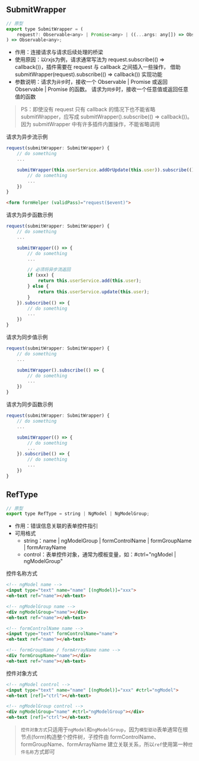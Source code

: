 ## SubmitWrapper

``` js
// 原型
export type SubmitWrapper = (
    request?: Observable<any> | Promise<any> | ((...args: any[]) => Observable<any> | Promise<any> | any) | any
) => Observable<any>;
```

- 作用：连接请求与请求后续处理的桥梁
- 使用原因：以rxjs为例，请求通常写法为 request.subscribe(() => callback())，插件需要在 request 与 callback 之间插入一些操作，
借助 submitWrapper(request).subscribe(() => callback()) 实现功能
- 参数说明：请求为`异步`时，接收一个 Observable | Promise 或返回 Observable | Promise 的函数。
请求为`同步`时，接收一个任意值或返回任意值的函数

> PS：即使没有 request 只有 callback 的情况下也不能省略 submitWrapper，应写成 submitWrapper().subscribe(() => callback())。
> 因为 submitWrapper 中有许多插件内置操作，不能省略调用

请求为异步流示例
``` js
request(submitWrapper: SubmitWrapper) {
    // do something
    ...

    submitWrapper(this.userService.addOrUpdate(this.user)).subscribe(() => {
        // do something
        ...
    })
}
```

``` html
<form formHelper (validPass)="request($event)">
```

请求为异步函数示例
``` js
request(submitWrapper: SubmitWrapper) {
    // do something
    ...

    submitWrapper(() => {
        // do something
        ...

        // 必须将异步流返回
        if (xxx) {
            return this.userService.add(this.user);
        } else {
            return this.userService.update(this.user);
        }
    }).subscribe(() => {
        // do something
        ...
    })
}
```

请求为同步值示例
``` js
request(submitWrapper: SubmitWrapper) {
    // do something
    ...

    submitWrapper().subscribe(() => {
        // do something
        ...
    })
}
```

请求为同步函数示例
``` js
request(submitWrapper: SubmitWrapper) {
    // do something
    ...

    submitWrapper(() => {
        // do something
        ...
    }).subscribe(() => {
        // do something
        ...
    })
}
```

## RefType

``` js
// 原型
export type RefType = string | NgModel | NgModelGroup;
```

- 作用：错误信息关联的表单控件指引
- 可用格式
  - string：name | ngModelGroup | formControlName | formGroupName | formArrayName  
  - control：表单控件对象，通常为模板变量，如：#ctrl="ngModel | ngModelGroup"

控件名称方式
``` html
<!-- ngModel name -->
<input type="text" name="name" [(ngModel)]="xxx">
<eh-text ref="name"></eh-text>

<!-- ngModelGroup name -->
<div ngModelGroup="name"></div>
<eh-text ref="name"></eh-text>

<!-- formControlName name -->
<input type="text" formControlName="name">
<eh-text ref="name"></eh-text>

<!-- formGroupName / formArrayName name -->
<div formGroupName="name"></div>
<eh-text ref="name"></eh-text>
```

控件对象方式
``` html
<!-- ngModel control -->
<input type="text" name="name" [(ngModel)]="xxx" #ctrl="ngModel">
<eh-text [ref]="ctrl"></eh-text>

<!-- ngModelGroup control -->
<div ngModelGroup="name" #ctrl="ngModelGroup"></div>
<eh-text [ref]="ctrl"></eh-text>
```

> `控件对象方式`只适用于`ngModel`和`ngModelGroup`，因为`模型驱动`表单通常在根节点(form)构造整个控件树，子控件由
> formControlName、formGroupName、formArrayName 建立关联关系，所以`ref`使用第一种`控件名称`方式即可


